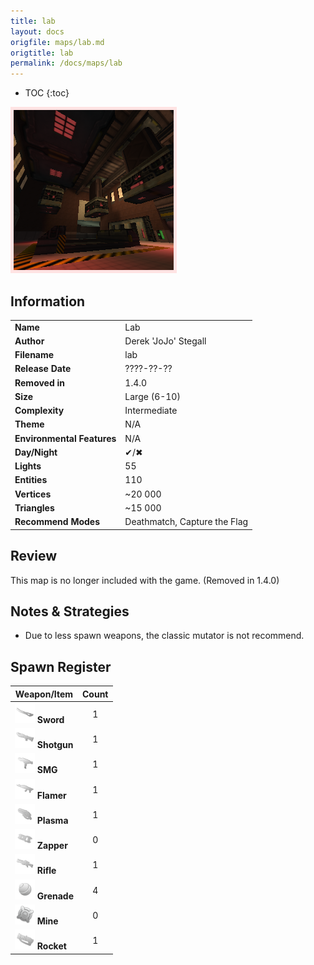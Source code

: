 ```yaml
---
title: lab
layout: docs
origfile: maps/lab.md
origtitle: lab
permalink: /docs/maps/lab
---
```

* TOC
{:toc}
<img style='border:5px solid #ffe0e0e0' src="../images/maps/lab.png" width="256px" />

## Information

|                            |                                                     |
|----------------------------|-----------------------------------------------------|
| **Name**                   | Lab                                                 |
| **Author**                 | Derek 'JoJo' Stegall                                |
| **Filename**               | lab                                                 |
| **Release Date**           | ????-??-??                                          |
| **Removed in**             | 1.4.0                                               |
| **Size**                   | Large (6-10)                                        |
| **Complexity**             | Intermediate                                        |
| **Theme**                  | N/A                                                 |
| **Environmental Features** | N/A                                                 |
| **Day/Night**              | ✔/✖                                                 |
| **Lights**                 | 55                                                  |
| **Entities**               | 110                                                 |
| **Vertices**               | ~20 000                                             |
| **Triangles**              | ~15 000                                             |
| **Recommend Modes**        | Deathmatch, Capture the Flag                        |

## Review

This map is no longer included with the game. (Removed in 1.4.0)

## Notes & Strategies

- Due to less spawn weapons, the classic mutator is not recommend.

## Spawn Register

| Weapon/Item                                                         | Count |
|---------------------------------------------------------------------|:-----:|
| <img src="../images/weapons/sword.png" width="32px"/> **Sword**     |   1   |
| <img src="../images/weapons/shotgun.png" width="32px"/> **Shotgun** |   1   |
| <img src="../images/weapons/smg.png" width="32px"/> **SMG**         |   1   |
| <img src="../images/weapons/flamer.png" width="32px"/> **Flamer**   |   1   |
| <img src="../images/weapons/plasma.png" width="32px"/> **Plasma**   |   1   |
| <img src="../images/weapons/zapper.png" width="32px"/> **Zapper**   |   0   |
| <img src="../images/weapons/rifle.png" width="32px"/> **Rifle**     |   1   |
| <img src="../images/weapons/grenade.png" width="32px"/> **Grenade** |   4   |
| <img src="../images/weapons/mine.png" width="32px"/> **Mine**       |   0   |
| <img src="../images/weapons/rocket.png" width="32px"/> **Rocket**   |   1   |
